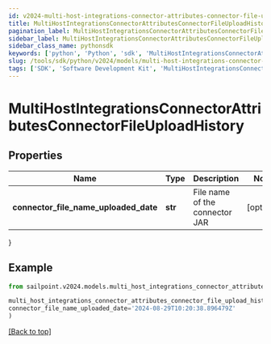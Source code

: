 ```yaml
---
id: v2024-multi-host-integrations-connector-attributes-connector-file-upload-history
title: MultiHostIntegrationsConnectorAttributesConnectorFileUploadHistory
pagination_label: MultiHostIntegrationsConnectorAttributesConnectorFileUploadHistory
sidebar_label: MultiHostIntegrationsConnectorAttributesConnectorFileUploadHistory
sidebar_class_name: pythonsdk
keywords: ['python', 'Python', 'sdk', 'MultiHostIntegrationsConnectorAttributesConnectorFileUploadHistory', 'V2024MultiHostIntegrationsConnectorAttributesConnectorFileUploadHistory'] 
slug: /tools/sdk/python/v2024/models/multi-host-integrations-connector-attributes-connector-file-upload-history
tags: ['SDK', 'Software Development Kit', 'MultiHostIntegrationsConnectorAttributesConnectorFileUploadHistory', 'V2024MultiHostIntegrationsConnectorAttributesConnectorFileUploadHistory']
---
```


# MultiHostIntegrationsConnectorAttributesConnectorFileUploadHistory


## Properties

Name | Type | Description | Notes
------------ | ------------- | ------------- | -------------
**connector_file_name_uploaded_date** | **str** | File name of the connector JAR | [optional] 
}

## Example

```python
from sailpoint.v2024.models.multi_host_integrations_connector_attributes_connector_file_upload_history import MultiHostIntegrationsConnectorAttributesConnectorFileUploadHistory

multi_host_integrations_connector_attributes_connector_file_upload_history = MultiHostIntegrationsConnectorAttributesConnectorFileUploadHistory(
connector_file_name_uploaded_date='2024-08-29T10:20:38.896479Z'
)

```
[[Back to top]](#) 

